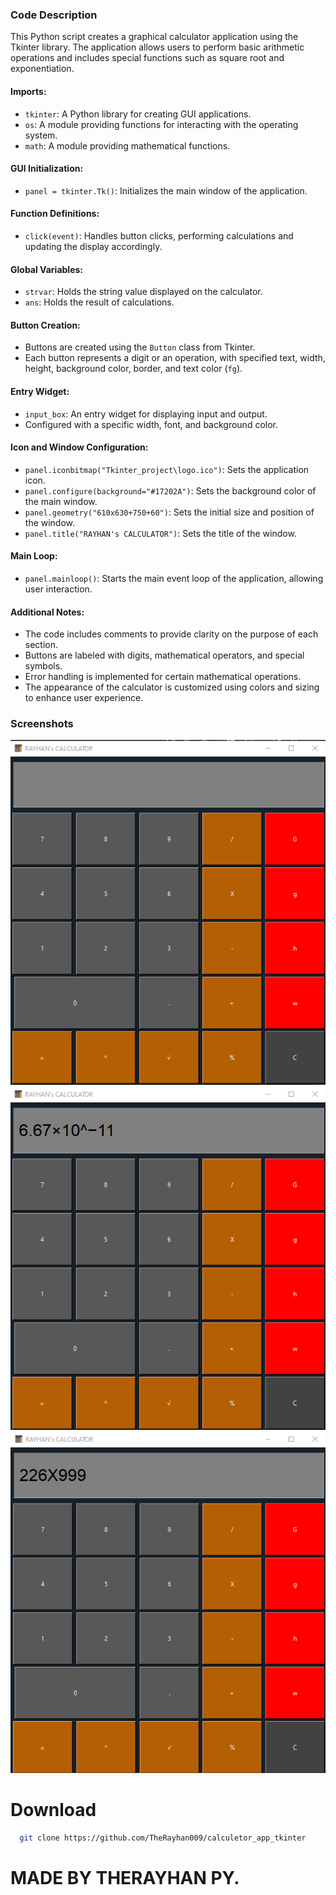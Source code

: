 ### Code Description

This Python script creates a graphical calculator application using the Tkinter library. The application allows users to perform basic arithmetic operations and includes special functions such as square root and exponentiation.

#### Imports:
- `tkinter`: A Python library for creating GUI applications.
- `os`: A module providing functions for interacting with the operating system.
- `math`: A module providing mathematical functions.

#### GUI Initialization:
- `panel = tkinter.Tk()`: Initializes the main window of the application.

#### Function Definitions:
- `click(event)`: Handles button clicks, performing calculations and updating the display accordingly.

#### Global Variables:
- `strvar`: Holds the string value displayed on the calculator.
- `ans`: Holds the result of calculations.

#### Button Creation:
- Buttons are created using the `Button` class from Tkinter.
- Each button represents a digit or an operation, with specified text, width, height, background color, border, and text color (`fg`).

#### Entry Widget:
- `input_box`: An entry widget for displaying input and output.
- Configured with a specific width, font, and background color.

#### Icon and Window Configuration:
- `panel.iconbitmap("Tkinter_project\logo.ico")`: Sets the application icon.
- `panel.configure(background="#17202A")`: Sets the background color of the main window.
- `panel.geometry("610x630+750+60")`: Sets the initial size and position of the window.
- `panel.title("RAYHAN's CALCULATOR")`: Sets the title of the window.

#### Main Loop:
- `panel.mainloop()`: Starts the main event loop of the application, allowing user interaction.

#### Additional Notes:
- The code includes comments to provide clarity on the purpose of each section.
- Buttons are labeled with digits, mathematical operators, and special symbols.
- Error handling is implemented for certain mathematical operations.
- The appearance of the calculator is customized using colors and sizing to enhance user experience.

### Screenshots

![Calculator Screenshot 1](/Screenshot_3.png)
![Calculator ScreenShot 2](/Screenshot_4.png)
![Calculator ScreenShot 3](/Screenshot_5.png)

# Download
```bash
  git clone https://github.com/TheRayhan009/calculetor_app_tkinter
```

# MADE BY THERAYHAN PY.
